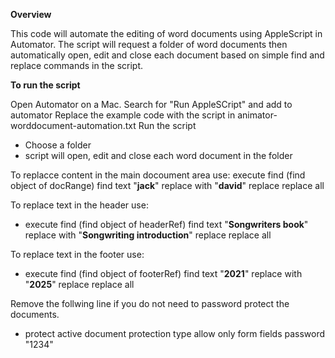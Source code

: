 **Overview**

This code will automate the editing of word documents using AppleScript in Automator.
The script will request a folder of word documents then automatically open, edit and close each document based on simple find and replace commands in the script.

**To run the script**

Open Automator on a Mac.
Search for "Run AppleSCript" and add to automator
Replace the example code with the script in animator-worddocument-automation.txt
Run the script
- Choose a folder
- script will open, edit and close each word document in the folder

To replacce content in the main docoument area use:
execute find (find object of docRange) find text "**jack**" replace with "**david**" replace replace all

To replace text in the header use:
- execute find (find object of headerRef) find text "**Songwriters book**" replace with "**Songwriting introduction**" replace replace all

To replace text in the footer use:
- execute find (find object of footerRef) find text "**2021**" replace with "**2025**" replace replace all

Remove the follwing line if you do not need to password protect the documents.
- protect active document protection type allow only form fields password "1234"




